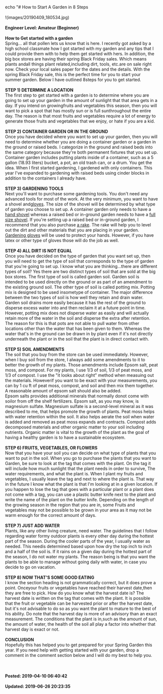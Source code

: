echo "# How to Start A Garden in 8 Steps<br /><br />!(images/20190409_180534.jpg)<br /><br />**Engineer Level: Amateur (Beginner)**<br /><br />**How to Get started with a garden**<br />Spring... all that pollen lets us know that is here. I recently got asked by a high school classmate how I got started with my garden and any tips that I could provide them with to help them get started with hers. In addition, the big box stores are having their spring Black Friday sales. Which means plants andall things plant related,including dirt, tools, etc.are on sale right now. Check your local sales paper for the dates and the details. With the spring Black Friday sale, this is the perfect time for you to start your summer garden. Below I have outlined 8steps for you to get started.<br /><br />**STEP 1) DETERMINE A LOCATION**<br />The first step to get started with a garden is to determine where you are going to set up your garden in the amount of sunlight that that area gets in a day. If you intend on growingfruits and vegetables this season, then you will want to pick a spot that has mostly sun or is full sunthroughout the entire day. The reason is that most fruits and vegetables require a lot of energy to generate those fruits and vegetables that we enjoy, or hate if you are a kid.<br /><br />**STEP 2) CONTAINER GARDEN OR IN THE GROUND**<br />Once you have decided where you want to set up your garden, then you will need to determine whether you are doing a container garden or a garden in the ground or raised beds. I categorize in the ground and raised beds into the same category because they're both permanent fixtures that you set up. Container garden includes putting plants inside of a container, such as a 5 gallon (18.93 liters) bucket, a pot, an old trash can, or a drum. You get the idea. When I first started gardening, I gardened with only containers. This year I've expanded to gardening with raised beds using cinder blocks in addition to the containers I already have.<br /><br />**STEP 3) GARDENING TOOLS**<br />Next you'll want to purchase some gardening tools. You don't need any advanced tools for most of the work. At the very minimum, you want to have a shovel and<a href="https://amzn.to/2WZS1VI">gloves</a>. The size of the shovel will be determined by what type of garden you choose to set up. A container garden only needs to have a <a href="https://amzn.to/2WZS0RE">hand shovel</a> whereas a raised bed or in-ground garden needs to have a <a href="https://amzn.to/2UPjlZ4">full size shovel</a>. If you're setting up a raised bed or in-ground garden, I recommend that you also purchase <a href="https://amzn.to/2X14HLJ">a rake</a>. The rake will help you to level out the dirt and other materials that you are placing in your garden. <a href="https://amzn.to/2WZS1VI">Gardening gloves</a> will be used to protect your hands. However, if you have latex or other type of gloves those will do the job as well.<br /><br>**STEP 4) ALL DIRT IS NOT EQUAL**<br />Once you have decided on the type of garden that you want set up, then you will need to get the type of soil that corresponds to the type of garden that you're going to set up. I know what you are thinking...there are different types of soil? Yes there are two distinct types of soil that are sold at the big box stores. The first type of soil is called garden soil. Garden soil is intended to be used directly on the ground or as part of an amendment to the existing ground soil. The other type of soil is called potting mix. Potting mix is designed to be used insometype of container. The major difference between the two types of soil is how well they retain and drain water. Garden soil drains more easily because it has the rest of the ground to disperse excess water into and then reclaim it at a future point in time. However, potting mix does not disperse water as easily and will actually retain more of the water in the soil and disperse the extra after retention. The reason for this is that pots are not able to pull water from other locations other than the water that has been given to them. Whereas the water that's in the ground can be drawn in by plant even if it's not directly underneath the plant or in the soil that the plant is in direct contact with.<br /><br />**STEP 5) SOIL AMENDMENTS**<br />The soil that you buy from the store can be used immediately. However, when I buy soil from the store, I always add some amendments to it to better the growth of my plants. Those amendments include Epsom salt, peat moss, and compost. For my plants, I use 1/3 of soil, 1/3 of peat moss, and 1/3 of compost. I use the "it looks about right" method when measuing out the materials. Howeverif you want to be exact with your measurements, you can by 1 cu ft of peat moss, compost, and soil and then mix them together. A reasonable amount of epsom salt should also be added.<br />Epsom salts provides additional minerals that normally donot come with soilor from off the shelf fertilizers. Epsom salt, as you may know, is magnesium sulfate. Magnesium sulfate is a second-level mineral as it was described to me, that helps promote the growth of plants. Peat moss helps with water retention within the soil. It also helps aerate the soil when water is added and removed as peat moss expands and contracts. Compost adds decomposed materials and other organic matter to your soil including nutrients. Organic matter is vital to the growth of the plant as the goal of having a healthy garden is to have a sustainable ecosystem.<br /><br />**STEP 6) FRUITS, VEGETABLES, OR FLOWERS**<br />Now that you have your soil you can decide on what type of plants that you want to put in the soil. When you go to purchase the plants that you want to Garden, be sure to look at the tag that comes with the plant. On the tag it will include how much sunlight that the plant needs in order to survive, The water requirements, and what the plant is. When I plant my fruits and vegetables, I usually leave the tag and next to where the plant is. That way in the future I know what the plant is that I'm looking at in a given location. If you happen to lose the tag that goes with a particular plant or a plant does not come with a tag, you can use a plastic butter knife next to the plant and write the name of the plant on the butter knife. Depending on the length of the growing season in the region that you are in, some Fruits and vegetables may not be possible to be grown in your area as it may not be warm enough for the correct amount of days.<br /><br />**STEP 7) JUST ADD WATER**<br />Plants, like any other living creature, need water. The guidelines that I follow regarding water formy outdoor plants is every other day during the hottest part of the season. During the cooler parts of the year, I usually water as needed. This needis determined based upon how dry the top inch to inch and a half of the soil is. If it rains on a given day during the hottest part of the season, I do not water my plants. The reason being is that you want the plants to be able to manage without going daily with water, in case you decide to go on vacation.<br /><br />**STEP 8) NOW THAT'S SOME GOOD EATING**<br />I know the section heading is not grammatically correct, but it does prove a point. Onceyour fruits or vegetables have reached their harvest date,then they are free to pick. How do you know what the harvest date is? The harvest date is written on the tag that comes with the plant. It is possible that the fruit or vegetable can be harvested prior or after the harvest date, but it's not advisable to do so as you want the plant to mature to the best of his ability. Do note that the harvest day is more of an advisory than an exact measurement. The conditions that the plant is in,such as the amount of sun, the amount of water, the health of the soil all play a factor into whether that harvest day is exact or not.<br /><br>**CONCLUSION**<br />Hopefully this has helped you to get prepared for your Spring Garden this year. If you need help with getting started with your garden, drop a comment in the comment section below and I will do my best to help you.<br><br /><br /><br />**Posted: 2019-04-10 06:40:42**<br /><br />**Updated: 2019-06-26 20:23:35**<br /><br />
